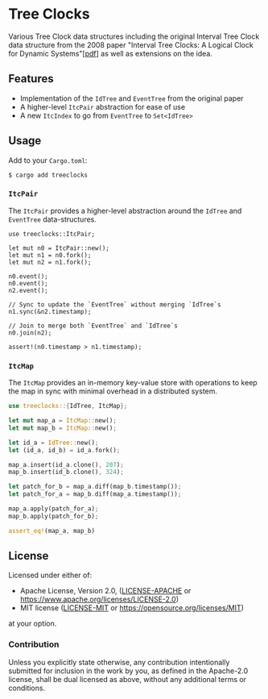# Tree Clocks

Various Tree Clock data structures including the original Interval Tree Clock data structure from the 2008 paper "Interval Tree Clocks: A Logical Clock for Dynamic Systems"[[pdf](https://gsd.di.uminho.pt/members/cbm/ps/itc2008.pdf)] as well as extensions on the idea.


## Features

- Implementation of the `IdTree` and `EventTree` from the original paper
- A higher-level `ItcPair` abstraction for ease of use
- A new `ItcIndex` to go from `EventTree` to `Set<IdTree>`

## Usage

Add to your `Cargo.toml`:

`$ cargo add treeclocks`

### `ItcPair`

The `ItcPair` provides a higher-level abstraction around the `IdTree` and `EventTree` data-structures.

```rust,no_run
use treeclocks::ItcPair;

let mut n0 = ItcPair::new();
let mut n1 = n0.fork();
let mut n2 = n1.fork();

n0.event();
n0.event();
n2.event();

// Sync to update the `EventTree` without merging `IdTree`s
n1.sync(&n2.timestamp);

// Join to merge both `EventTree` and `IdTree`s
n0.join(n2);

assert!(n0.timestamp > n1.timestamp);
```

### `ItcMap`

The `ItcMap` provides an in-memory key-value store with operations to keep the map in sync with minimal overhead in a distributed system.

```rust
use treeclocks::{IdTree, ItcMap};

let mut map_a = ItcMap::new();
let mut map_b = ItcMap::new();

let id_a = IdTree::new();
let (id_a, id_b) = id_a.fork();

map_a.insert(id_a.clone(), 207);
map_b.insert(id_b.clone(), 324);

let patch_for_b = map_a.diff(map_b.timestamp());
let patch_for_a = map_b.diff(map_a.timestamp());

map_a.apply(patch_for_a);
map_b.apply(patch_for_b);

assert_eq!(map_a, map_b)
```

## License

Licensed under either of:

 * Apache License, Version 2.0, ([LICENSE-APACHE](LICENSE-APACHE) or https://www.apache.org/licenses/LICENSE-2.0)
 * MIT license ([LICENSE-MIT](LICENSE-MIT) or https://opensource.org/licenses/MIT)

at your option.

### Contribution

Unless you explicitly state otherwise, any contribution intentionally submitted
for inclusion in the work by you, as defined in the Apache-2.0 license, shall be dual licensed as above, without any
additional terms or conditions.
